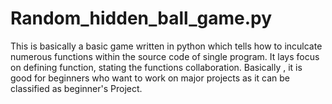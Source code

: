 # Random_hidden_ball_game.py
This is basically a basic game written in python which tells how to inculcate numerous functions within the source code of single program. It lays focus on defining function, stating the functions collaboration. Basically , it is good for beginners who want to work on major projects as it can be classified as beginner's Project.
